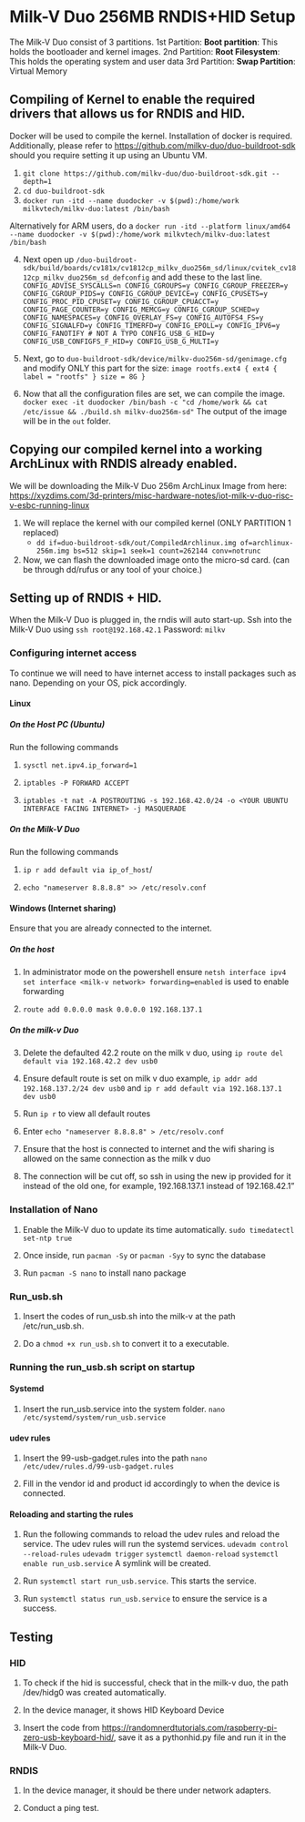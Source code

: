 # Milk-V Duo 256MB RNDIS+HID Setup

The Milk-V Duo consist of 3 partitions.
1st Partition: **Boot partition**: This holds the bootloader and kernel images.
2nd Partition: **Root Filesystem**: This holds the operating system and user data
3rd Partition: **Swap Partition**: Virtual Memory

## Compiling of Kernel to enable the required drivers that allows us for RNDIS and HID.
Docker will be used to compile the kernel. Installation of docker is required. Additionally, please refer to https://github.com/milkv-duo/duo-buildroot-sdk should you require setting it up using an Ubuntu VM.

1. `git clone https://github.com/milkv-duo/duo-buildroot-sdk.git --depth=1`
2. `cd duo-buildroot-sdk`
3. `docker run -itd --name duodocker -v $(pwd):/home/work milkvtech/milkv-duo:latest /bin/bash`

Alternatively for ARM users, do a `docker run -itd --platform linux/amd64 --name duodocker -v $(pwd):/home/work milkvtech/milkv-duo:latest /bin/bash`

4. Next open up `/duo-buildroot-sdk/build/boards/cv181x/cv1812cp_milkv_duo256m_sd/linux/cvitek_cv1812cp_milkv_duo256m_sd_defconfig` and add these to the last line.
`
CONFIG_ADVISE_SYSCALLS=n
CONFIG_CGROUPS=y
CONFIG_CGROUP_FREEZER=y
CONFIG_CGROUP_PIDS=y
CONFIG_CGROUP_DEVICE=y
CONFIG_CPUSETS=y
CONFIG_PROC_PID_CPUSET=y
CONFIG_CGROUP_CPUACCT=y
CONFIG_PAGE_COUNTER=y
CONFIG_MEMCG=y
CONFIG_CGROUP_SCHED=y
CONFIG_NAMESPACES=y
CONFIG_OVERLAY_FS=y
CONFIG_AUTOFS4_FS=y
CONFIG_SIGNALFD=y
CONFIG_TIMERFD=y
CONFIG_EPOLL=y
CONFIG_IPV6=y
CONFIG_FANOTIFY # NOT A TYPO
CONFIG_USB_G_HID=y
CONFIG_USB_CONFIGFS_F_HID=y
CONFIG_USB_G_MULTI=y
`
5. Next, go to `duo-buildroot-sdk/device/milkv-duo256m-sd/genimage.cfg` and modify ONLY this part for the size:
`
image rootfs.ext4 {
	ext4 {
		label = "rootfs"
	}
	size = 8G
}
`

6. Now that all the configuration files are set, we can compile the image.
`docker exec -it duodocker /bin/bash -c "cd /home/work && cat /etc/issue && ./build.sh milkv-duo256m-sd"`
The output of the image will be in the `out` folder.

## Copying our compiled kernel into a working ArchLinux with RNDIS already enabled.
We will be downloading the Milk-V Duo 256m ArchLinux Image from here: https://xyzdims.com/3d-printers/misc-hardware-notes/iot-milk-v-duo-risc-v-esbc-running-linux

1. We will replace the kernel with our compiled kernel (ONLY PARTITION 1 replaced)
    - `dd if=duo-buildroot-sdk/out/CompiledArchlinux.img of=archlinux-256m.img bs=512 skip=1 seek=1 count=262144 conv=notrunc`
2. Now, we can flash the downloaded image onto the micro-sd card. (can be through dd/rufus or any tool of your choice.)


## Setting up of RNDIS + HID.
When the Milk-V Duo is plugged in, the rndis will auto start-up.
Ssh into the Milk-V Duo using `ssh root@192.168.42.1`
Password: `milkv`

### Configuring internet access
To continue we will need to have internet access to install packages such as nano. Depending on your OS, pick accordingly.

#### Linux 
##### On the Host PC (Ubuntu)
Run the following commands
1. `sysctl net.ipv4.ip_forward=1`

2. `iptables -P FORWARD ACCEPT`

3. `iptables -t nat -A POSTROUTING -s 192.168.42.0/24 -o <YOUR UBUNTU INTERFACE FACING INTERNET> -j MASQUERADE`

##### On the Milk-V Duo
Run the following commands
1. `ip r add default via ip_of_host`/

2. `echo "nameserver 8.8.8.8" >> /etc/resolv.conf`

#### Windows (Internet sharing)
Ensure that you are already connected to the internet.

##### On the host
1. In administrator mode on the powershell ensure `netsh interface ipv4 set interface <milk-v network> forwarding=enabled` is used to enable forwarding

2. `route add 0.0.0.0 mask 0.0.0.0 192.168.137.1`

##### On the milk-v Duo
3. Delete the defaulted 42.2 route on the milk v duo, using `ip route del default via 192.168.42.2 dev usb0`

4. Ensure default route is set on milk v duo example, `ip addr add 192.168.137.2/24 dev usb0` and `ip r add default via 192.168.137.1 dev usb0`

5. Run `ip r` to view all default routes

6. Enter `echo "nameserver 8.8.8.8" > /etc/resolv.conf`

7. Ensure that the host is connected to internet and the wifi sharing is allowed on the same connection as the milk v duo

8. The connection will be cut off, so ssh in using the new ip provided for it instead of the old one, for example, 192.168.137.1 instead of 192.168.42.1”

### Installation of Nano
1. Enable the Milk-V duo to update its time automatically. `sudo timedatectl set-ntp true`

2. Once inside, run `pacman -Sy` or `pacman -Syy` to sync the database

3. Run `pacman -S nano` to install nano package

### Run_usb.sh
1. Insert the codes of run_usb.sh into the milk-v at the path /etc/run_usb.sh.

2. Do a `chmod +x run_usb.sh` to convert it to a executable.

### Running the run_usb.sh script on startup
#### Systemd
1. Insert the run_usb.service into the system folder. `nano /etc/systemd/system/run_usb.service`

#### udev rules
1. Insert the 99-usb-gadget.rules into the path `nano /etc/udev/rules.d/99-usb-gadget.rules`

2. Fill in the vendor id and product id accordingly to when the device is connected. 

#### Reloading and starting the rules 
1. Run the following commands to reload the udev rules and reload the service. The udev rules will run the systemd services.
`udevadm control --reload-rules`
`udevadm trigger`
`systemctl daemon-reload`
`systemctl enable run_usb.service`
A symlink will be created.

2. Run `systemctl start run_usb.service`. This starts the service.

3. Run `systemctl status run_usb.service` to ensure the service is a success.

## Testing
### HID
1. To check if the hid is successful, check that in the milk-v duo, the path /dev/hidg0 was created automatically.

2. In the device manager, it shows HID Keyboard Device

3. Insert the code from https://randomnerdtutorials.com/raspberry-pi-zero-usb-keyboard-hid/, save it as a pythonhid.py file and run it in the Milk-V Duo.

### RNDIS
1. In the device manager, it should be there under network adapters.

2. Conduct a ping test.
